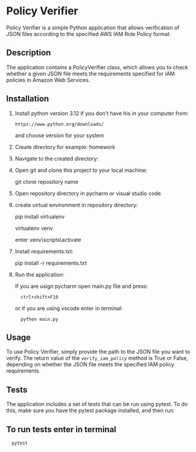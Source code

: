 # Policy Verifier

Policy Verifier is a simple Python application that allows verification of JSON files according to the specified AWS IAM
Role Policy format.

## Description

The application contains a PolicyVerifier class, which allows you to check whether a given JSON file meets the
requirements specified for IAM policies in Amazon Web Services.

## Installation

1. Install python version 3.12 if you don't have his in your computer from:

       https://www.python.org/downloads/ 
   and choose version for your system

2. Create directory for example:  homework
3. Navigate to the created directory:
4. Open git and clone this project to your local machine:


      git clone repository name


5. Open repository directory in pycharm or visual studio code
6. create virtual environment in repository directory:
      

      pip install virtualenv
      
      virtualenv venv
      
      enter venv\scripts\activate
      
6. Install requirements.txt:


      pip install -r requirements.txt

7. Run the application:


   If you are usign pycharm open main.py file and press:

         ctrl+shift+F10

   or if you are using vscode enter in terminal:
            
         python main.py

## Usage

To use Policy Verifier, simply provide the path to the JSON file you want to verify.
The return value of the `verify_iam_policy` method is True or False, depending on whether the JSON file meets the
specified
IAM policy requirements.

## Tests

The application includes a set of tests that can be run using pytest. To do this, make sure you have the pytest package
installed, and then run:

<h2>To run tests enter in terminal</h2>

      pytest